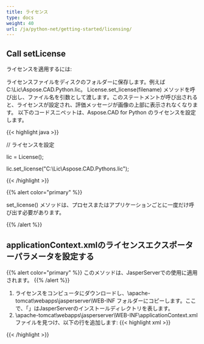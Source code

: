 ```yaml
---
title: ライセンス
type: docs
weight: 40
url: /ja/python-net/getting-started/licensing/
---
```

## **Call setLicense**
ライセンスを適用するには:

ライセンスファイルをディスクのフォルダーに保存します。例えば C:\Lic\Aspose.CAD.Python.lic。
License.set_license(filename) メソッドを呼び出し、ファイル名を引数として渡します。このステートメントが呼び出されると、ライセンスが設定され、評価メッセージが画像の上部に表示されなくなります。
以下のコードスニペットは、Aspose.CAD for Python のライセンスを設定します。

{{< highlight java >}}

// ライセンスを設定

lic = License();

lic.set_license("C:\Lic\Aspose.CAD.Pythons.lic");

{{< /highlight >}}

{{% alert color="primary" %}}

set_license() メソッドは、プロセスまたはアプリケーションごとに一度だけ呼び出す必要があります。

{{% /alert %}}

## **applicationContext.xmlのライセンスエクスポーターパラメータを設定する**
{{% alert color="primary" %}}
このメソッドは、JasperServerでの使用に適用されます。
{{% /alert %}}
1. ライセンスをコンピュータにダウンロードし、\apache-tomcat\webapps\jasperserver\WEB-INF フォルダーにコピーします。ここで、「」はJasperServerのインストールディレクトリを表します。
2. \apache-tomcat\webapps\jasperserver\WEB-INF\applicationContext.xml ファイルを見つけ、以下の行を追加します:
{{< highlight xml >}}
<bean id="jpgExportParameters" class="com.aspose.cad.pythons.jpg.ASJpegExportParametersBean">
    <property name="license" value="C:\jasperserver-7.6\apache-tomcat\webapps\jasperserver\WEB-INFAspose.CAD.Pythons.lic"/>
</bean>
{{< /highlight >}}
